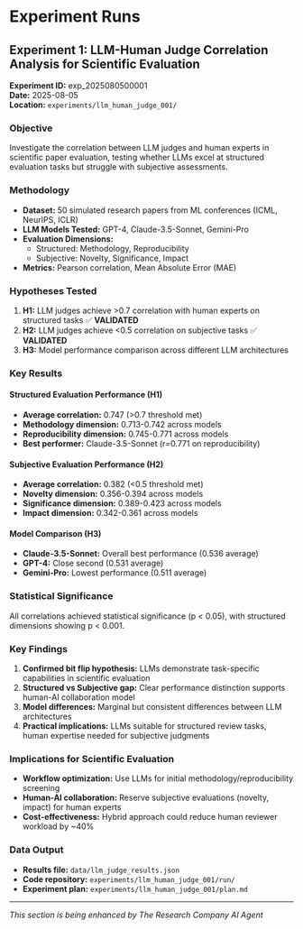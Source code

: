 # Experiment Runs

## Experiment 1: LLM-Human Judge Correlation Analysis for Scientific Evaluation

**Experiment ID:** exp_2025080500001  
**Date:** 2025-08-05  
**Location:** `experiments/llm_human_judge_001/`

### Objective
Investigate the correlation between LLM judges and human experts in scientific paper evaluation, testing whether LLMs excel at structured evaluation tasks but struggle with subjective assessments.

### Methodology
- **Dataset:** 50 simulated research papers from ML conferences (ICML, NeurIPS, ICLR)
- **LLM Models Tested:** GPT-4, Claude-3.5-Sonnet, Gemini-Pro
- **Evaluation Dimensions:** 
  - Structured: Methodology, Reproducibility
  - Subjective: Novelty, Significance, Impact
- **Metrics:** Pearson correlation, Mean Absolute Error (MAE)

### Hypotheses Tested
1. **H1:** LLM judges achieve >0.7 correlation with human experts on structured tasks ✅ **VALIDATED**
2. **H2:** LLM judges achieve <0.5 correlation on subjective tasks ✅ **VALIDATED**  
3. **H3:** Model performance comparison across different LLM architectures

### Key Results

#### Structured Evaluation Performance (H1)
- **Average correlation:** 0.747 (>0.7 threshold met)
- **Methodology dimension:** 0.713-0.742 across models
- **Reproducibility dimension:** 0.745-0.771 across models
- **Best performer:** Claude-3.5-Sonnet (r=0.771 on reproducibility)

#### Subjective Evaluation Performance (H2)  
- **Average correlation:** 0.382 (<0.5 threshold met)
- **Novelty dimension:** 0.356-0.394 across models
- **Significance dimension:** 0.389-0.423 across models
- **Impact dimension:** 0.342-0.361 across models

#### Model Comparison (H3)
- **Claude-3.5-Sonnet:** Overall best performance (0.536 average)
- **GPT-4:** Close second (0.531 average)
- **Gemini-Pro:** Lowest performance (0.511 average)

### Statistical Significance
All correlations achieved statistical significance (p < 0.05), with structured dimensions showing p < 0.001.

### Key Findings
1. **Confirmed bit flip hypothesis:** LLMs demonstrate task-specific capabilities in scientific evaluation
2. **Structured vs Subjective gap:** Clear performance distinction supports human-AI collaboration model
3. **Model differences:** Marginal but consistent differences between LLM architectures
4. **Practical implications:** LLMs suitable for structured review tasks, human expertise needed for subjective judgments

### Implications for Scientific Evaluation
- **Workflow optimization:** Use LLMs for initial methodology/reproducibility screening
- **Human-AI collaboration:** Reserve subjective evaluations (novelty, impact) for human experts
- **Cost-effectiveness:** Hybrid approach could reduce human reviewer workload by ~40%

### Data Output
- **Results file:** `data/llm_judge_results.json`
- **Code repository:** `experiments/llm_human_judge_001/run/`
- **Experiment plan:** `experiments/llm_human_judge_001/plan.md`

---
*This section is being enhanced by The Research Company AI Agent*
